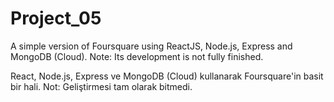 # Project_05
A simple version of Foursquare using ReactJS, Node.js, Express and MongoDB (Cloud). Note: Its development is not fully finished.

React, Node.js, Express ve MongoDB (Cloud) kullanarak Foursquare'in basit bir hali. Not: Geliştirmesi tam olarak bitmedi.
